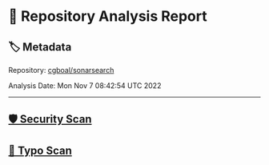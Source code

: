 # 🧪 Repository Analysis Report

## 🏷️ Metadata

Repository:
[cgboal/sonarsearch](https://github.com/cgboal/sonarsearch)

Analysis Date:
Mon Nov  7 08:42:54 UTC 2022

---

## [🛡️ Security Scan](./security)


## [🚫 Typo Scan](./typos)


